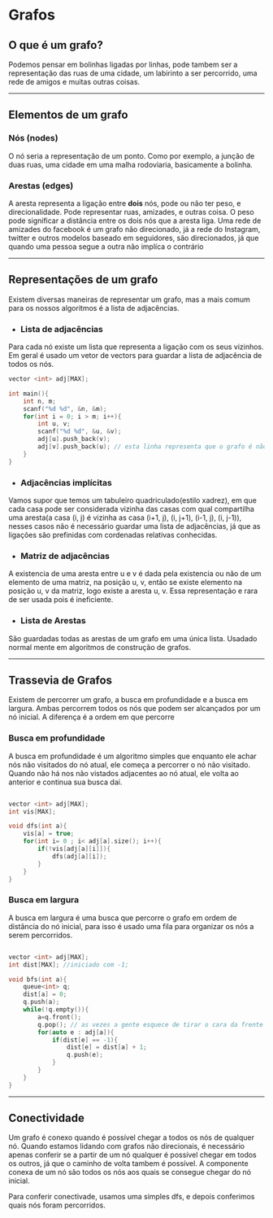 # Grafos

## O que é um grafo?

Podemos pensar em bolinhas ligadas por linhas, pode tambem ser a representação das ruas de uma cidade, um labirinto a ser percorrido, uma rede de amigos e muitas outras coisas.

---

## Elementos de um grafo

### Nós (nodes)

O nó seria a representação de um ponto. Como por exemplo, a junção de duas ruas, uma cidade em uma malha rodoviaria, basicamente a bolinha.

### Arestas (edges)

A aresta representa a ligação entre **dois** nós, pode ou não ter peso, e direcionalidade. Pode representar ruas, amizades, e outras coisa. 
O peso pode significar a distância entre os dois nós que a aresta liga. Uma rede de amizades do facebook é um grafo não direcionado, já a rede do Instagram, twitter e outros modelos baseado em seguidores, são direcionados, já que quando uma pessoa segue a outra não implíca o contrário

---

## Representações de um grafo

Existem diversas maneiras de representar um grafo, mas a mais comum para os nossos algoritmos é a lista de adjacências.

* ### Lista de adjacências

Para cada nó existe um lista que representa a ligação com os seus vizinhos. Em geral é usado um vetor de vectors para guardar a lista de adjacência de todos os nós.

```c++
vector <int> adj[MAX];

int main(){
    int n, m;
    scanf("%d %d", &n, &m);
    for(int i = 0; i > m; i++){
        int u, v;
        scanf("%d %d", &u, &v);
        adj[u].push_back(v); 
        adj[v].push_back(u); // esta linha representa que o grafo é não direcional
    }
}

```

* ### Adjacências implícitas

Vamos supor que temos um tabuleiro quadriculado(estilo xadrez), em que cada casa pode ser considerada vizinha das casas com qual compartilha uma aresta(a casa (i, j) é vizinha as casa (i+1, j), (i, j+1), (i-1, j), (i, j-1)), nesses casos não é necessário guardar uma lista de adjacências, já que as ligações são prefinidas com cordenadas relativas conhecidas.

* ### Matriz de adjacências

A existencia de uma aresta entre u e v é dada pela existencia ou não de um elemento de uma matriz, na posição u, v, então se existe elemento na posição u, v da matriz, logo existe a aresta u, v. Essa representação e rara de ser usada pois é ineficiente.

* ### Lista de Arestas

São guardadas todas as arestas de um grafo em uma única lista. Usadado normal   mente em algoritmos de construção de grafos.

--- 

## Trassevia de Grafos

Existem de percorrer um grafo, a busca em profundidade e a busca em largura. Ambas percorrem todos os nós que podem ser alcançados por um nó inicial. A diferença é a ordem em que percorre

### Busca em profundidade

A busca em profundidade é um algoritmo simples que enquanto ele achar nós não visitados do nó atual, ele começa a percorrer o nó não visitado. Quando não há nos não vistados adjacentes ao nó atual, ele volta ao anterior e continua sua busca daí.

```c++

vector <int> adj[MAX];
int vis[MAX];

void dfs(int a){
    vis[a] = true;
    for(int i= 0 ; i< adj[a].size(); i++){
        if(!vis[adj[a][i]]){
            dfs(adj[a][i]);
        }
    }
}

```

### Busca em largura

A busca em largura é uma busca que percorre o grafo em ordem de distância do nó inicial, para isso é usado uma fila para organizar os nós a serem percorridos.

```c++

vector <int> adj[MAX];
int dist[MAX]; //iniciado com -1;

void bfs(int a){
    queue<int> q;
    dist[a] = 0;
    q.push(a);
    while(!q.empty()){
        a=q.front();
        q.pop(); // as vezes a gente esquece de tirar o cara da frente da fila
        for(auto e : adj[a]){
            if(dist[e] == -1){
                dist[e] = dist[a] + 1;
                q.push(e);
            }
        }
    }
}

```

---

## Conectividade

Um grafo é conexo quando é possível chegar a todos os nós de qualquer nó. Quando estamos lidando com grafos não direcionais, é necessário apenas conferir se a partir de um nó qualquer é possível chegar em todos os outros, já que o caminho de volta tambem é possível.
A componente conexa de um nó são todos os nós aos quais se consegue chegar do nó inicial.

Para conferir conectivade, usamos uma simples dfs, e depois conferimos quais nós foram percorridos.

